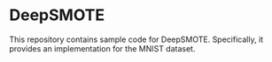 # DeepSMOTE
This repository contains sample code for DeepSMOTE.  Specifically, it provides an implementation for the MNIST dataset.
